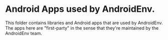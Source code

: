 # Android Apps used by AndroidEnv.

<!--* freshness: { owner: "kenjitoyama" reviewed: "2023-08-25" } *-->

This folder contains libraries and Android apps that are used by AndroidEnv.
The apps here are "first-party" in the sense that they're maintained by the
AndroidEnv team.
